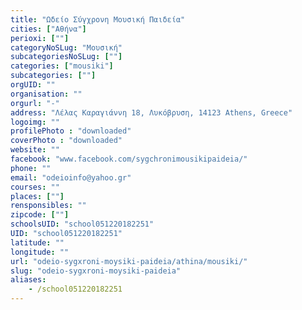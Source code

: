 ```yaml
---
title: "Ωδείο Σύγχρονη Μουσική Παιδεία"
cities: ["Αθήνα"]
perioxi: [""]
categoryNoSLug: "Μουσική"
subcategoriesNoSLug: [""]
categories: ["mousiki"]
subcategories: [""]
orgUID: ""
organisation: ""
orgurl: "-"
address: "Λέλας Καραγιάννη 18, Λυκόβρυση, 14123 Athens, Greece"
logoimg: ""
profilePhoto : "downloaded"
coverPhoto : "downloaded"
website: ""
facebook: "www.facebook.com/sygchronimousikipaideia/"
phone: ""
email: "odeioinfo@yahoo.gr"
courses: ""
places: [""]
rensponsibles: ""
zipcode: [""]
schoolsUID: "school051220182251"
UID: "school051220182251"
latitude: ""
longitude: ""
url: "odeio-sygxroni-moysiki-paideia/athina/mousiki/"
slug: "odeio-sygxroni-moysiki-paideia"
aliases:
    - /school051220182251
---
```





